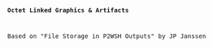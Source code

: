 <pre><p><strong>Octet Linked Graphics & Artifacts</strong></p>
<p>Based on "File Storage in P2WSH Outputs" by JP Janssen</p></pre>
